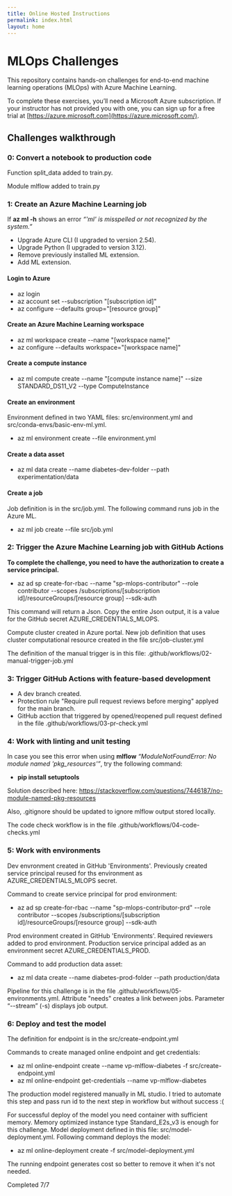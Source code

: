 ```yaml
---
title: Online Hosted Instructions
permalink: index.html
layout: home
---
```


# MLOps Challenges

This repository contains hands-on challenges for end-to-end machine learning operations (MLOps) with Azure Machine Learning.

To complete these exercises, you’ll need a Microsoft Azure subscription. If your instructor has not provided you with one, you can sign up for a free trial at [https://azure.microsoft.com](https://azure.microsoft.com/).

## Challenges walkthrough

### 0: Convert a notebook to production code
Function split_data added to train.py.

Module mlflow added to train.py

### 1: Create an Azure Machine Learning job 

If **az ml -h** shows an error <em>“'ml' is misspelled or not recognized by the system.”</em>

- Upgrade Azure CLI (I upgraded to version 2.54).
- Upgrade Python (I upgraded to version 3.12).
- Remove previously installed ML extension.
- Add ML extension.

#### Login to Azure
- az login
- az account set --subscription "[subscription id]"
- az configure --defaults group="[resource group]"

#### Create an Azure Machine Learning workspace
- az ml workspace create --name "[workspace name]"
- az configure --defaults workspace="[workspace name]"

#### Create a compute instance
- az ml compute create --name "[compute instance name]" --size STANDARD_DS11_V2 --type ComputeInstance

#### Create an environment

Environment defined in two YAML files: src/environment.yml and src/conda-envs/basic-env-ml.yml.
- az ml environment create --file environment.yml

#### Create a data asset

- az ml data create --name diabetes-dev-folder --path experimentation/data

#### Create a job
Job definition is in the src/job.yml. The following command runs job in the Azure ML.
- az ml job create --file src/job.yml

### 2: Trigger the Azure Machine Learning job with GitHub Actions
**To complete the challenge, you need to have the authorization to create a service principal.**

 - az ad sp create-for-rbac --name "sp-mlops-contributor" --role contributor 
                              --scopes /subscriptions/[subscription id]/resourceGroups/[resource group] 
                              --sdk-auth

This command will return a Json. Copy the entire Json output, it is a value for the GitHub secret AZURE_CREDENTIALS_MLOPS. 

Compute cluster created in Azure portal. New job definition that uses cluster computational resource created in the file src/job-cluster.yml

The definition of the manual trigger is in this file: .github/workflows/02-manual-trigger-job.yml

### 3: Trigger GitHub Actions with feature-based development
- A dev branch created.
- Protection rule "Require pull request reviews before merging" applyed for the main branch.
- GitHub acction that triggered by opened/reopened pull request defined in the file .github/workflows/03-pr-check.yml

### 4: Work with linting and unit testing
In case you see this error when using **mlflow** <em>“ModuleNotFoundError: No module named 'pkg_resources'”</em>, try the following command: 
- **pip install setuptools**

Solution described here: https://stackoverflow.com/questions/7446187/no-module-named-pkg-resources

Also, .gitignore should be updated to ignore mlflow output stored locally.

The code check workflow is in the file .github/workflows/04-code-checks.yml

### 5: Work with environments

Dev envronment created in GitHub 'Environments'. Previously created service principal reused for ths environment as AZURE_CREDENTIALS_MLOPS secret.  

Command to create service principal for prod  environment: 

 - az ad sp create-for-rbac --name "sp-mlops-contributor-prd" --role contributor 
                              --scopes /subscriptions/[subscription id]/resourceGroups/[resource group] 
                              --sdk-auth

Prod environment created in GitHub 'Environments'. Required reviewers added to prod environment. Production service principal added as an environment secret AZURE_CREDENTIALS_PROD.

Command to add production data asset:
 - az ml data create --name diabetes-prod-folder --path production/data

 Pipeline for this challenge is in the file .github/workflows/05-environments.yml. Attribute "needs" creates a link between jobs. Parameter “--stream” (-s) displays job output.

 ### 6: Deploy and test the model
The definition for endpoint is in the src/create-endpoint.yml 

Commands to create managed online endpoint and get credentials:
- az ml online-endpoint create --name vp-mlflow-diabetes -f src/create-endpoint.yml
- az ml online-endpoint get-credentials --name vp-mlflow-diabetes

The production model registered manually in ML studio. I tried to automate this step and pass run id to the next step in workflow but without success :(

For successful deploy of the model you need container with sufficient memory. Memory optimized instance type Standard_E2s_v3 is enough for this challenge. Model deployment defined in this file: src/model-deployment.yml. Following command deploys the model:
- az ml online-deployment create -f src/model-deployment.yml

The running endpoint generates cost so better to remove it when it's not needed.  




Completed 7/7